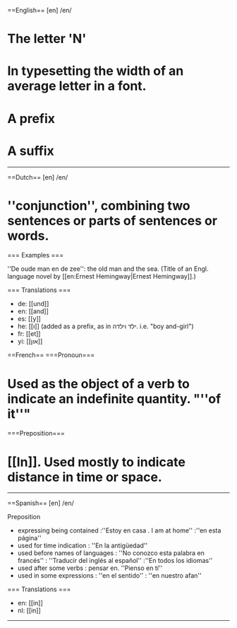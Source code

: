 ==English==
[en] /en/

# The letter 'N'
# In typesetting the width of an average letter in a font.
# A prefix
# A suffix
----
==Dutch==
[en] /en/

# ''conjunction'', combining two sentences or parts of sentences or words.

=== Examples ===

''De oude man en de zee'': the old man and the sea. (Title of an Engl. language novel by [[en:Ernest Hemingway|Ernest Hemingway]].)

=== Translations ===

* de: [[und]]
* en: [[and]]
* es: [[y]]
* he: [[ו]] (added as a prefix, as in  ילד וילדה. i.e. "boy and-girl")
* fr: [[et]]
* yi: [[און]]

==French==
===Pronoun===
# Used as the object of a verb to indicate an indefinite quantity. "''of it''"
===Preposition===
# [[In]].  Used mostly to indicate distance in time or space.
----
==Spanish==
[en] /en/ 

Preposition
*  expressing being contained
:''Estoy en casa . I am at home''
:''en esta página''
*  used for time indication
: ''En la antigüedad''
*  used before names of languages
: ''No conozco esta palabra en francés''
: ''Traducir del inglés al español''
:''En todos los idiomas''
*  used after some verbs
: pensar en. ''Pienso en tí''
* used in some expressions
: ''en el sentido''
: ''en nuestro afan''


=== Translations ===

* en: [[in]]
* nl: [[in]]

----